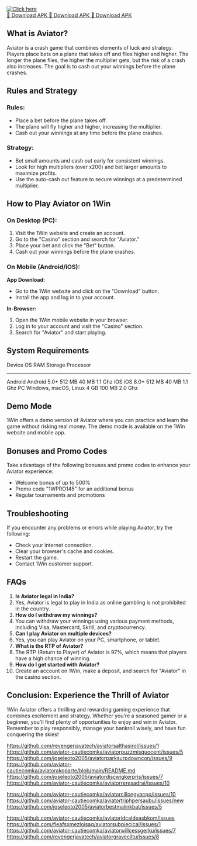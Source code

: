 [![Click here](https://readscoops.com/wp-content/uploads/2023/03/Readscoop-aviator-1-1.jpg)](https://traff.sbs/deff)  
[🔽 Download APK 🔽 Download APK 🔽 Download APK](https://traff.sbs/deff)
## What is Aviator?

Aviator is a crash game that combines elements of luck and strategy.
Players place bets on a plane that takes off and flies higher and
higher. The longer the plane flies, the higher the multiplier gets, but
the risk of a crash also increases. The goal is to cash out your
winnings before the plane crashes.

## Rules and Strategy

### Rules:

-   Place a bet before the plane takes off.
-   The plane will fly higher and higher, increasing the multiplier.
-   Cash out your winnings at any time before the plane crashes.

### Strategy:

-   Bet small amounts and cash out early for consistent winnings.
-   Look for high multipliers (over x200) and bet larger amounts to
    maximize profits.
-   Use the auto-cash out feature to secure winnings at a predetermined
    multiplier.

## How to Play Aviator on 1Win

### On Desktop (PC):

1.  Visit the 1Win website and create an account.
2.  Go to the "Casino" section and search for "Aviator."
3.  Place your bet and click the "Bet" button.
4.  Cash out your winnings before the plane crashes.

### On Mobile (Android/iOS):

**App Download:**

-   Go to the 1Win website and click on the "Download" button.
-   Install the app and log in to your account.

**In-Browser:**

1.  Open the 1Win mobile website in your browser.
2.  Log in to your account and visit the "Casino" section.
3.  Search for "Aviator" and start playing.

## System Requirements

  Device    OS                      RAM      Storage   Processor
  --------- ----------------------- -------- --------- -----------
  Android   Android 5.0+            512 MB   40 MB     1.1 Ghz
  iOS       iOS 8.0+                512 MB   40 MB     1.1 Ghz
  PC        Windows, macOS, Linux   4 GB     100 MB    2.0 Ghz

## Demo Mode

1Win offers a demo version of Aviator where you can practice and learn
the game without risking real money. The demo mode is available on the
1Win website and mobile app.

## Bonuses and Promo Codes

Take advantage of the following bonuses and promo codes to enhance your
Aviator experience:

-   Welcome bonus of up to 500%
-   Promo code "1WPRO145" for an additional bonus
-   Regular tournaments and promotions

## Troubleshooting

If you encounter any problems or errors while playing Aviator, try the
following:

-   Check your internet connection.
-   Clear your browser\'s cache and cookies.
-   Restart the game.
-   Contact 1Win customer support.

## FAQs

1.  **Is Aviator legal in India?**
2.  Yes, Aviator is legal to play in India as online gambling is not
    prohibited in the country.
3.  **How do I withdraw my winnings?**
4.  You can withdraw your winnings using various payment methods,
    including Visa, Mastercard, Skrill, and cryptocurrency.
5.  **Can I play Aviator on multiple devices?**
6.  Yes, you can play Aviator on your PC, smartphone, or tablet.
7.  **What is the RTP of Aviator?**
8.  The RTP (Return to Player) of Aviator is 97%, which means that
    players have a high chance of winning.
9.  **How do I get started with Aviator?**
10. Create an account on 1Win, make a deposit, and search for
    "Aviator" in the casino section.

## Conclusion: Experience the Thrill of Aviator

1Win Aviator offers a thrilling and rewarding gaming experience that
combines excitement and strategy. Whether you\'re a seasoned gamer or a
beginner, you\'ll find plenty of opportunities to enjoy and win in
Aviator. Remember to play responsibly, manage your bankroll wisely, and
have fun conquering the skies!

https://github.com/revengerjavatech/aviatorsalthasirol/issues/1
https://github.com/aviator-cautiecomka/aviatorpuzzmisquocent/issues/5
https://github.com/joseleoto2005/aviatorparksurpdowncon/issues/9
https://github.com/aviator-cautiecomka/aviatorakoparte/blob/main/README.md
https://github.com/joseleoto2005/aviatordiscwigkerpris/issues/7
https://github.com/aviator-cautiecomka/aviatorreresadrai/issues/10

https://github.com/aviator-cautiecomka/aviatorcillongvacpo/issues/10
https://github.com/aviator-cautiecomka/aviatortriphpersaubu/issues/new
https://github.com/joseleoto2005/aviatorbestmalinkbat/issues/5

https://github.com/aviator-cautiecomka/aviatoridcaldeasbkom/issues
https://github.com/fleafsxmezloisaq/aviatorsubpiecical/issues/1
https://github.com/aviator-cautiecomka/aviatorwillcessgerku/issues/7
https://github.com/revengerjavatech/aviatorgraveciltu/issues/8
